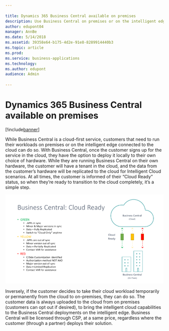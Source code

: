 ```yaml
---

title: Dynamics 365 Business Central available on premises
description: Use Business Central on premises or on the intelligent edge connected to the cloud.
author: edupont04
manager: AnnBe
ms.date: 5/14/2018
ms.assetid: 39358e64-b175-4d2e-91e8-8289914440b3
ms.topic: article
ms.prod:
ms.service: business-applications
ms.technology:
ms.author: edupont
audience: Admin

---
```

#  Dynamics 365 Business Central available on premises


[!include[banner](../../includes/banner.md)]

While Business Central is a cloud-first service, customers that need to run their workloads on premises or on the intelligent edge connected to the cloud can do so. With Business Central, once the customer signs up for the service in
the cloud, they have the option to deploy it locally to their own choice of hardware. While they are running Business Central on their own hardware, the customer will have a tenant in the cloud, and the data from the customer’s hardware will be replicated to the cloud for Intelligent Cloud scenarios. At all times, the customer is informed of their “Cloud Ready” status, so when they’re ready to transition to the cloud completely, it’s a simple step.  

![](media/dynamics365-business-central-available-premises-1.png "")

Inversely, if the customer decides to take their cloud workload temporarily or permanently from the cloud to on-premises, they can do so. The customer data is always uploaded to the cloud from on premises (customers can opt out if desired), to bring the intelligent cloud capabilities to the Business Central deployments on the intelligent edge. Business Central will be licensed through CSP, at a same price, regardless where the customer (through a partner) deploys their solution.  
